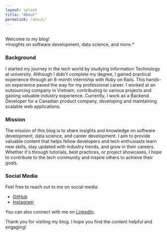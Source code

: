 ```yaml
---
layout: splash
title: "About"
permalink: /about/
---
```


<br/>
Welcome to my blog!
<br/>
*Insights on software development, data science, and more.*

### Background

I started my journey in the tech world by studying Information Technology at university. Although I didn't complete my degree, I gained practical experience through an 8-month internship with Ruby on Rails. This hands-on experience paved the way for my professional career. I worked at an outsourcing company in Vietnam, contributing to various projects and gaining valuable industry experience. Currently, I work as a Backend Developer for a Canadian product company, developing and maintaining scalable web applications.

### Mission

The mission of this blog is to share insights and knowledge on software development, data science, and career development. I aim to provide valuable content that helps fellow developers and tech enthusiasts learn new skills, stay updated with industry trends, and grow in their careers. Whether it's through tutorials, best practices, or project showcases, I hope to contribute to the tech community and inspire others to achieve their goals.

### Social Media

Feel free to reach out to me on social media:

- [GitHub](https://github.com/patrick204nqh)
- [Instagram](https://www.instagram.com/patrick204nqh)

You can also connect with me on [LinkedIn](https://www.linkedin.com/in/patrick204nqh).

Thank you for visiting my blog. I hope you find the content helpful and engaging!